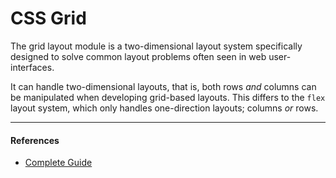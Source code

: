 # CSS Grid

The grid layout module is a two-dimensional layout system specifically designed to solve common layout problems often seen in web user-interfaces.

It can handle two-dimensional layouts, that is, both rows _and_ columns can be manipulated when developing grid-based layouts. This differs to the `flex` layout system, which only handles one-direction layouts; columns _or_ rows.

---

#### References

- [Complete Guide](https://css-tricks.com/snippets/css/complete-guide-grid/)
